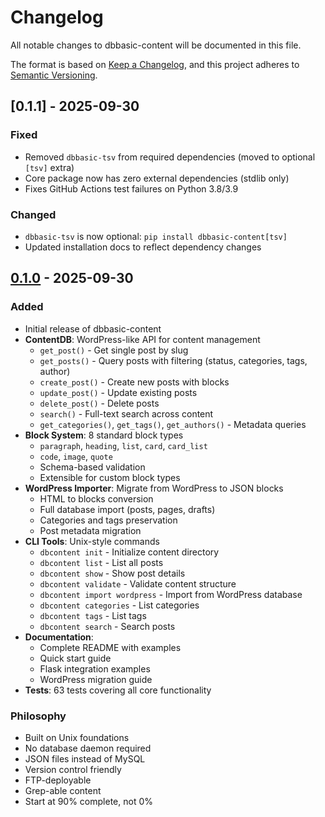 # Changelog

All notable changes to dbbasic-content will be documented in this file.

The format is based on [Keep a Changelog](https://keepachangelog.com/en/1.0.0/),
and this project adheres to [Semantic Versioning](https://semver.org/spec/v2.0.0.html).

## [0.1.1] - 2025-09-30

### Fixed
- Removed `dbbasic-tsv` from required dependencies (moved to optional `[tsv]` extra)
- Core package now has zero external dependencies (stdlib only)
- Fixes GitHub Actions test failures on Python 3.8/3.9

### Changed
- `dbbasic-tsv` is now optional: `pip install dbbasic-content[tsv]`
- Updated installation docs to reflect dependency changes

## [0.1.0] - 2025-09-30

### Added
- Initial release of dbbasic-content
- **ContentDB**: WordPress-like API for content management
  - `get_post()` - Get single post by slug
  - `get_posts()` - Query posts with filtering (status, categories, tags, author)
  - `create_post()` - Create new posts with blocks
  - `update_post()` - Update existing posts
  - `delete_post()` - Delete posts
  - `search()` - Full-text search across content
  - `get_categories()`, `get_tags()`, `get_authors()` - Metadata queries
- **Block System**: 8 standard block types
  - `paragraph`, `heading`, `list`, `card`, `card_list`
  - `code`, `image`, `quote`
  - Schema-based validation
  - Extensible for custom block types
- **WordPress Importer**: Migrate from WordPress to JSON blocks
  - HTML to blocks conversion
  - Full database import (posts, pages, drafts)
  - Categories and tags preservation
  - Post metadata migration
- **CLI Tools**: Unix-style commands
  - `dbcontent init` - Initialize content directory
  - `dbcontent list` - List all posts
  - `dbcontent show` - Show post details
  - `dbcontent validate` - Validate content structure
  - `dbcontent import wordpress` - Import from WordPress database
  - `dbcontent categories` - List categories
  - `dbcontent tags` - List tags
  - `dbcontent search` - Search posts
- **Documentation**:
  - Complete README with examples
  - Quick start guide
  - Flask integration examples
  - WordPress migration guide
- **Tests**: 63 tests covering all core functionality

### Philosophy
- Built on Unix foundations
- No database daemon required
- JSON files instead of MySQL
- Version control friendly
- FTP-deployable
- Grep-able content
- Start at 90% complete, not 0%

[0.1.0]: https://github.com/askrobots/dbbasic-content/releases/tag/v0.1.0
